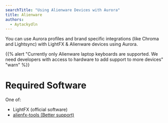 ```yaml
---
searchTitle: "Using Alienware Devices with Aurora"
title: Alienware
authors:
  - Aytackydln
---
```


You can use Aurora profiles and brand specific integrations (like Chroma and Lightsync) with LightFX & Alienware devices using Aurora.

{{% alert "Currently only Alienware laptop keyboards are supported. We need developers with access to hardware to add support to more devices" "warn" %}}

# Required Software

One of:
* LightFX (official software)
* [alienfx-tools (Better support)](https://github.com/T-Troll/alienfx-tools)

